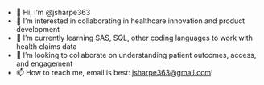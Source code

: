 - 👋 Hi, I’m @jsharpe363
- 👀 I’m interested in collaborating in healthcare innovation and product development
- 🌱 I’m currently learning SAS, SQL, other coding languages to work with health claims data
- 💞️ I’m looking to collaborate on understanding patient outcomes, access, and engagement
- 📫 How to reach me, email is best: jsharpe363@gmail.com!

<!---
jsharpe363/jsharpe363 is a ✨ special ✨ repository because its `README.md` (this file) appears on your GitHub profile.
You can click the Preview link to take a look at your changes.
--->
